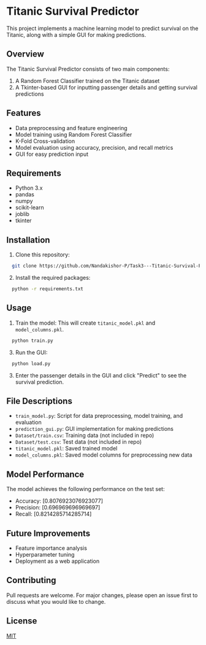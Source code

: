 # Titanic Survival Predictor

This project implements a machine learning model to predict survival on the Titanic, along with a simple GUI for making predictions.

## Overview

The Titanic Survival Predictor consists of two main components:
1. A Random Forest Classifier trained on the Titanic dataset
2. A Tkinter-based GUI for inputting passenger details and getting survival predictions

## Features

- Data preprocessing and feature engineering
- Model training using Random Forest Classifier
- K-Fold Cross-validation
- Model evaluation using accuracy, precision, and recall metrics
- GUI for easy prediction input

## Requirements

- Python 3.x
- pandas
- numpy
- scikit-learn
- joblib
- tkinter

## Installation

1. Clone this repository:
```bash
  git clone https://github.com/Nandakishor-P/Task3---Titanic-Survival-Prediction
```
2. Install the required packages:
```bash
  python -r requirements.txt
```
## Usage

1. Train the model:
This will create `titanic_model.pkl` and `model_columns.pkl`.
```bash
  python train.py
```
3. Run the GUI:
```bash
  python load.py
```
3. Enter the passenger details in the GUI and click "Predict" to see the survival prediction.

## File Descriptions

- `train_model.py`: Script for data preprocessing, model training, and evaluation
- `prediction_gui.py`: GUI implementation for making predictions
- `Dataset/train.csv`: Training data (not included in repo)
- `Dataset/test.csv`: Test data (not included in repo)
- `titanic_model.pkl`: Saved trained model
- `model_columns.pkl`: Saved model columns for preprocessing new data

## Model Performance

The model achieves the following performance on the test set:
- Accuracy: [0.8076923076923077]
- Precision: [0.696969696969697]
- Recall: [0.8214285714285714]

## Future Improvements

- Feature importance analysis
- Hyperparameter tuning
- Deployment as a web application

## Contributing

Pull requests are welcome. For major changes, please open an issue first to discuss what you would like to change.

## License

[MIT](https://choosealicense.com/licenses/mit/)
